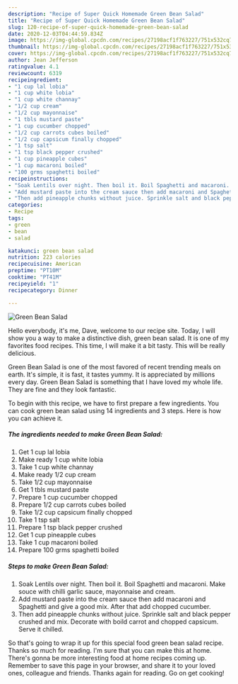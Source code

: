 ```yaml
---
description: "Recipe of Super Quick Homemade Green Bean Salad"
title: "Recipe of Super Quick Homemade Green Bean Salad"
slug: 120-recipe-of-super-quick-homemade-green-bean-salad
date: 2020-12-03T04:44:59.834Z
image: https://img-global.cpcdn.com/recipes/27198acf1f763227/751x532cq70/green-bean-salad-recipe-main-photo.jpg
thumbnail: https://img-global.cpcdn.com/recipes/27198acf1f763227/751x532cq70/green-bean-salad-recipe-main-photo.jpg
cover: https://img-global.cpcdn.com/recipes/27198acf1f763227/751x532cq70/green-bean-salad-recipe-main-photo.jpg
author: Jean Jefferson
ratingvalue: 4.1
reviewcount: 6319
recipeingredient:
- "1 cup lal lobia"
- "1 cup white lobia"
- "1 cup white channay"
- "1/2 cup cream"
- "1/2 cup mayonnaise"
- "1 tbls mustard paste"
- "1 cup cucumber chopped"
- "1/2 cup carrots cubes boiled"
- "1/2 cup capsicum finally chopped"
- "1 tsp salt"
- "1 tsp black pepper crushed"
- "1 cup pineapple cubes"
- "1 cup macaroni boiled"
- "100 grms spaghetti boiled"
recipeinstructions:
- "Soak Lentils over night. Then boil it. Boil Spaghetti and macaroni. Make souce with chilli garlic sauce, mayonnaise and cream."
- "Add mustard paste into the cream sauce then add macaroni and Spaghetti and give a good mix. After that add chopped cucumber."
- "Then add pineapple chunks without juice. Sprinkle salt and black pepper crushed and mix. Decorate with boild carrot and chopped capsicum. Serve it chilled."
categories:
- Recipe
tags:
- green
- bean
- salad

katakunci: green bean salad 
nutrition: 223 calories
recipecuisine: American
preptime: "PT10M"
cooktime: "PT41M"
recipeyield: "1"
recipecategory: Dinner

---
```



![Green Bean Salad](https://img-global.cpcdn.com/recipes/27198acf1f763227/751x532cq70/green-bean-salad-recipe-main-photo.jpg)

Hello everybody, it's me, Dave, welcome to our recipe site. Today, I will show you a way to make a distinctive dish, green bean salad. It is one of my favorites food recipes. This time, I will make it a bit tasty. This will be really delicious.

Green Bean Salad is one of the most favored of recent trending meals on earth. It's simple, it is fast, it tastes yummy. It is appreciated by millions every day. Green Bean Salad is something that I have loved my whole life. They are fine and they look fantastic.




To begin with this recipe, we have to first prepare a few ingredients. You can cook green bean salad using 14 ingredients and 3 steps. Here is how you can achieve it.

<!--inarticleads1-->

##### The ingredients needed to make Green Bean Salad:

1. Get 1 cup lal lobia
1. Make ready 1 cup white lobia
1. Take 1 cup white channay
1. Make ready 1/2 cup cream
1. Take 1/2 cup mayonnaise
1. Get 1 tbls mustard paste
1. Prepare 1 cup cucumber chopped
1. Prepare 1/2 cup carrots cubes boiled
1. Take 1/2 cup capsicum finally chopped
1. Take 1 tsp salt
1. Prepare 1 tsp black pepper crushed
1. Get 1 cup pineapple cubes
1. Take 1 cup macaroni boiled
1. Prepare 100 grms spaghetti boiled




<!--inarticleads2-->

##### Steps to make Green Bean Salad:

1. Soak Lentils over night. Then boil it. Boil Spaghetti and macaroni. Make souce with chilli garlic sauce, mayonnaise and cream.
1. Add mustard paste into the cream sauce then add macaroni and Spaghetti and give a good mix. After that add chopped cucumber.
1. Then add pineapple chunks without juice. Sprinkle salt and black pepper crushed and mix. Decorate with boild carrot and chopped capsicum. Serve it chilled.




So that's going to wrap it up for this special food green bean salad recipe. Thanks so much for reading. I'm sure that you can make this at home. There's gonna be more interesting food at home recipes coming up. Remember to save this page in your browser, and share it to your loved ones, colleague and friends. Thanks again for reading. Go on get cooking!
